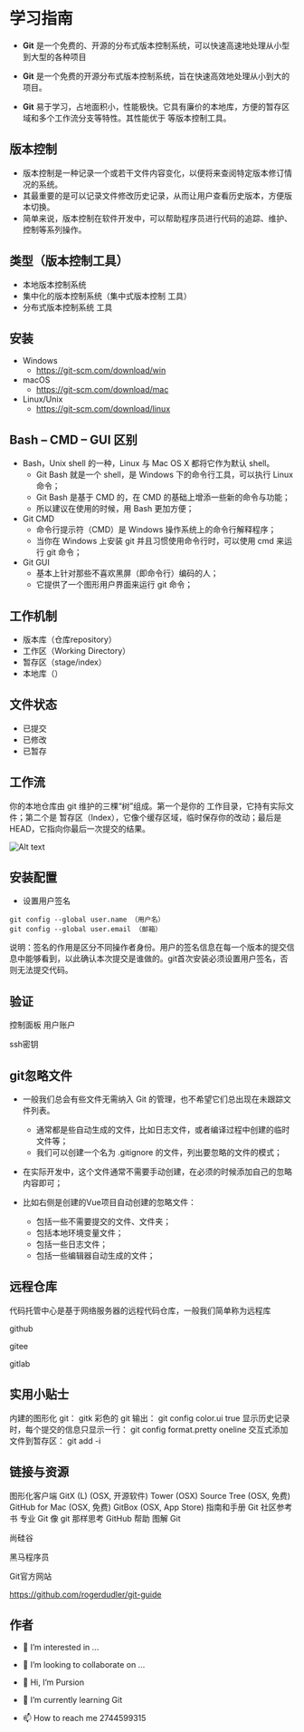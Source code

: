 # 学习指南

- **Git** 是一个免费的、开源的分布式版本控制系统，可以快速高速地处理从小型到大型的各种项目

- **Git** 是一个免费的开源分布式版本控制系统，旨在快速高效地处理从小到大的项目。
- **Git** 易于学习，占地面积小，性能极快。它具有廉价的本地库，方便的暂存区域和多个工作流分支等特性。其性能优于      等版本控制工具。

## 版本控制

- 版本控制是一种记录一个或若干文件内容变化，以便将来查阅特定版本修订情况的系统。
- 其最重要的是可以记录文件修改历史记录，从而让用户查看历史版本，方便版本切换。
- 简单来说，版本控制在软件开发中，可以帮助程序员进行代码的追踪、维护、控制等系列操作。

## 类型（版本控制工具）

- 本地版本控制系统
- 集中化的版本控制系统（集中式版本控制 工具）
- 分布式版本控制系统 工具

## 安装

- Windows
  - <https://git-scm.com/download/win>
- macOS
  - <https://git-scm.com/download/mac>
- Linux/Unix
  - <https://git-scm.com/download/linux>

## Bash – CMD – GUI 区别

- Bash，Unix shell 的一种，Linux 与 Mac OS X 都将它作为默认 shell。
  - Git Bash 就是一个 shell，是 Windows 下的命令行工具，可以执行 Linux命令；
  - Git Bash 是基于 CMD 的，在 CMD 的基础上增添一些新的命令与功能；
  - 所以建议在使用的时候，用 Bash 更加方便；
- Git CMD
  - 命令行提示符（CMD）是 Windows 操作系统上的命令行解释程序；
  - 当你在 Windows 上安装 git 并且习惯使用命令行时，可以使用 cmd 来运行 git 命令；
- Git GUI
  - 基本上针对那些不喜欢黑屏（即命令行）编码的人；
  - 它提供了一个图形用户界面来运行 git 命令；

## 工作机制

- 版本库（仓库repository）
- 工作区（Working Directory）
- 暂存区（stage/index）
- 本地库（）

## 文件状态

- 已提交
- 已修改
- 已暂存

## 工作流

你的本地仓库由 git 维护的三棵“树”组成。第一个是你的 工作目录，它持有实际文件；第二个是 暂存区（Index），它像个缓存区域，临时保存你的改动；最后是 HEAD，它指向你最后一次提交的结果。

![Alt text](trees.png)

## 安装配置

- 设置用户签名

```shell
git config --global user.name （用户名）
git config --global user.email （邮箱）
```

说明：签名的作用是区分不同操作者身份。用户的签名信息在每一个版本的提交信息中能够看到，以此确认本次提交是谁做的。git首次安装必须设置用户签名，否则无法提交代码。

## 验证

控制面板   用户账户

ssh密钥

## git忽略文件

- 一般我们总会有些文件无需纳入 Git 的管理，也不希望它们总出现在未跟踪文件列表。

  - 通常都是些自动生成的文件，比如日志文件，或者编译过程中创建的临时文件等；
  - 我们可以创建一个名为 .gitignore 的文件，列出要忽略的文件的模式；

- 在实际开发中，这个文件通常不需要手动创建，在必须的时候添加自己的忽略内容即可；

- 比如右侧是创建的Vue项目自动创建的忽略文件：

  - 包括一些不需要提交的文件、文件夹；
  - 包括本地环境变量文件；
  - 包括一些日志文件；
  - 包括一些编辑器自动生成的文件；

## 远程仓库

代码托管中心是基于网络服务器的远程代码仓库，一般我们简单称为远程库

github

gitee

gitlab

## 实用小贴士

内建的图形化 git：
gitk
彩色的 git 输出：
git config color.ui true
显示历史记录时，每个提交的信息只显示一行：
git config format.pretty oneline
交互式添加文件到暂存区：
git add -i

## 链接与资源

图形化客户端
GitX (L) (OSX, 开源软件)
Tower (OSX)
Source Tree (OSX, 免费)
GitHub for Mac (OSX, 免费)
GitBox (OSX, App Store)
指南和手册
Git 社区参考书
专业 Git
像 git 那样思考
GitHub 帮助
图解 Git

尚硅谷

黑马程序员

Git官方网站

<https://github.com/rogerdudler/git-guide>

## 作者

- 👀 I’m interested in ...
- 💞️ I’m looking to collaborate on ...

- 👋 Hi, I’m Pursion
- 🌱 I’m currently learning Git
- 📫 How to reach me 2744599315
